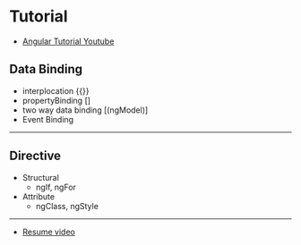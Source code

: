 # Tutorial
- [Angular Tutorial Youtube](https://www.youtube.com/watch?v=QjaNv7s1gW0)

## Data Binding 
- interplocation {{}}
- propertyBinding []
- two way data binding [(ngModel)]
- Event Binding

---

## Directive
- Structural
    - ngIf, ngFor
- Attribute
    - ngClass, ngStyle

---

- [Resume video](https://youtu.be/QjaNv7s1gW0?t=3524)